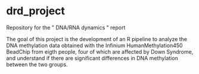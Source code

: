 # drd_project
Repository for the " DNA/RNA dynamics " report

The goal of this project is the development of an R pipeline to analyze the DNA methylation data obtained with the Infinium HumanMethylation450 BeadChip from eigth people, four of which are affected by Down Syndrome, and understand if there are significant differences in DNA methylation between the two groups.
